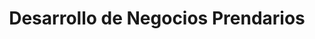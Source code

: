 ---
title: "Desarrollo de Negocios Prendarios"
url: /toluca-de-lerdo/desarrollo-de-negocios-prendarios/
shop: Mieten
---